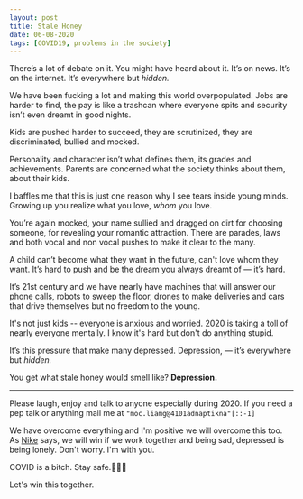 ```yaml
---
layout: post
title: Stale Honey
date: 06-08-2020
tags: [COVID19, problems in the society]
---
```


There’s a lot of debate on it. You might have heard about it. It’s on news. It’s on the internet. It’s everywhere but *hidden.*

We have been fucking a lot and making this world overpopulated. Jobs are harder to find, the pay is like a trashcan where everyone spits and security isn’t even dreamt in good nights.

Kids are pushed harder to succeed, they are scrutinized, they are discriminated, bullied and mocked.

Personality and character isn’t what defines them, its grades and achievements. Parents are concerned what the society thinks about them, about their kids.

I baffles me that this is just one reason why I see tears inside young minds. Growing up you realize what you love, *whom* you love.

You’re again mocked, your name sullied and dragged on dirt for choosing someone, for revealing your romantic attraction. There are parades, laws and both vocal and non vocal pushes to make it clear to the many.

A child can’t become what they want in the future, can't love whom they want. It’s hard to push and be the dream you always dreamt of — it’s hard.

It’s 21st century and we have nearly have machines that will answer our phone calls, robots to sweep the floor, drones to make deliveries and cars that drive themselves but no freedom to the young.

It's not just kids -- everyone is anxious and worried. 2020 is taking a toll of nearly everyone mentally. I know it's hard but don't do anything stupid. 

It’s this pressure that make many depressed. Depression, — it’s everywhere but *hidden.*

You get what stale honey would smell like?
**Depression.**

---

Please laugh, enjoy and talk to anyone especially during 2020. If you need a pep talk or anything mail me at `"moc.liamg@4101adnaptikna"[::-1]`

We have overcome everything and I'm positive we will overcome this too. As [Nike](https://www.youtube.com/watch?v=WA4dDs0T7sM) says, we will win if we work together and being sad, depressed is being lonely. Don't worry. I'm with you. 

COVID is a bitch. Stay safe.🧴👋🏽  

Let's win this together.
